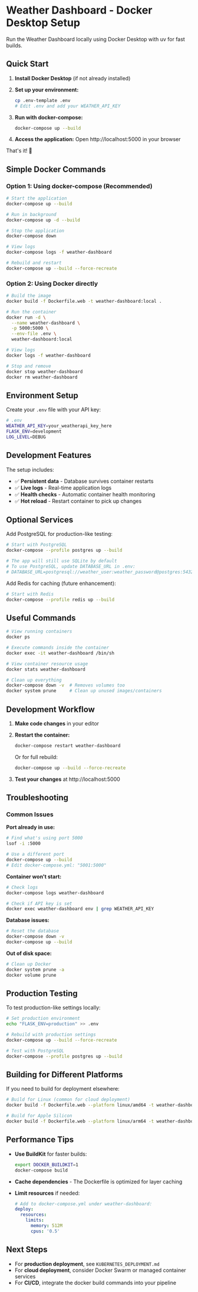 # Weather Dashboard - Docker Desktop Setup

Run the Weather Dashboard locally using Docker Desktop with uv for fast builds.

## Quick Start

1. **Install Docker Desktop** (if not already installed)
2. **Set up your environment:**
   ```bash
   cp .env-template .env
   # Edit .env and add your WEATHER_API_KEY
   ```

3. **Run with docker-compose:**
   ```bash
   docker-compose up --build
   ```

4. **Access the application:**
   Open http://localhost:5000 in your browser

That's it! 🚀

## Simple Docker Commands

### Option 1: Using docker-compose (Recommended)

```bash
# Start the application
docker-compose up --build

# Run in background
docker-compose up -d --build

# Stop the application
docker-compose down

# View logs
docker-compose logs -f weather-dashboard

# Rebuild and restart
docker-compose up --build --force-recreate
```

### Option 2: Using Docker directly

```bash
# Build the image
docker build -f Dockerfile.web -t weather-dashboard:local .

# Run the container
docker run -d \
  --name weather-dashboard \
  -p 5000:5000 \
  --env-file .env \
  weather-dashboard:local

# View logs
docker logs -f weather-dashboard

# Stop and remove
docker stop weather-dashboard
docker rm weather-dashboard
```

## Environment Setup

Create your `.env` file with your API key:

```bash
# .env
WEATHER_API_KEY=your_weatherapi_key_here
FLASK_ENV=development
LOG_LEVEL=DEBUG
```

## Development Features

The setup includes:
- ✅ **Persistent data** - Database survives container restarts
- ✅ **Live logs** - Real-time application logs
- ✅ **Health checks** - Automatic container health monitoring
- ✅ **Hot reload** - Restart container to pick up changes

## Optional Services

Add PostgreSQL for production-like testing:
```bash
# Start with PostgreSQL
docker-compose --profile postgres up --build

# The app will still use SQLite by default
# To use PostgreSQL, update DATABASE_URL in .env:
# DATABASE_URL=postgresql://weather_user:weather_password@postgres:5432/weather_dashboard
```

Add Redis for caching (future enhancement):
```bash
# Start with Redis
docker-compose --profile redis up --build
```

## Useful Commands

```bash
# View running containers
docker ps

# Execute commands inside the container
docker exec -it weather-dashboard /bin/sh

# View container resource usage
docker stats weather-dashboard

# Clean up everything
docker-compose down -v  # Removes volumes too
docker system prune     # Clean up unused images/containers
```

## Development Workflow

1. **Make code changes** in your editor
2. **Restart the container:**
   ```bash
   docker-compose restart weather-dashboard
   ```
   Or for full rebuild:
   ```bash
   docker-compose up --build --force-recreate
   ```

3. **Test your changes** at http://localhost:5000

## Troubleshooting

### Common Issues

**Port already in use:**
```bash
# Find what's using port 5000
lsof -i :5000

# Use a different port
docker-compose up --build
# Edit docker-compose.yml: "5001:5000"
```

**Container won't start:**
```bash
# Check logs
docker-compose logs weather-dashboard

# Check if API key is set
docker exec weather-dashboard env | grep WEATHER_API_KEY
```

**Database issues:**
```bash
# Reset the database
docker-compose down -v
docker-compose up --build
```

**Out of disk space:**
```bash
# Clean up Docker
docker system prune -a
docker volume prune
```

## Production Testing

To test production-like settings locally:

```bash
# Set production environment
echo "FLASK_ENV=production" >> .env

# Rebuild with production settings
docker-compose up --build --force-recreate

# Test with PostgreSQL
docker-compose --profile postgres up --build
```

## Building for Different Platforms

If you need to build for deployment elsewhere:

```bash
# Build for Linux (common for cloud deployment)
docker build -f Dockerfile.web --platform linux/amd64 -t weather-dashboard:linux .

# Build for Apple Silicon
docker build -f Dockerfile.web --platform linux/arm64 -t weather-dashboard:arm64 .
```

## Performance Tips

- **Use BuildKit** for faster builds:
  ```bash
  export DOCKER_BUILDKIT=1
  docker-compose build
  ```

- **Cache dependencies** - The Dockerfile is optimized for layer caching

- **Limit resources** if needed:
  ```yaml
  # Add to docker-compose.yml under weather-dashboard:
  deploy:
    resources:
      limits:
        memory: 512M
        cpus: '0.5'
  ```

## Next Steps

- For **production deployment**, see `KUBERNETES_DEPLOYMENT.md`
- For **cloud deployment**, consider Docker Swarm or managed container services
- For **CI/CD**, integrate the docker build commands into your pipeline
